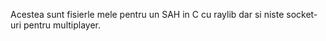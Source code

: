 Acestea sunt fisierle mele pentru un SAH in C cu raylib dar si niste socket-uri pentru multiplayer.
